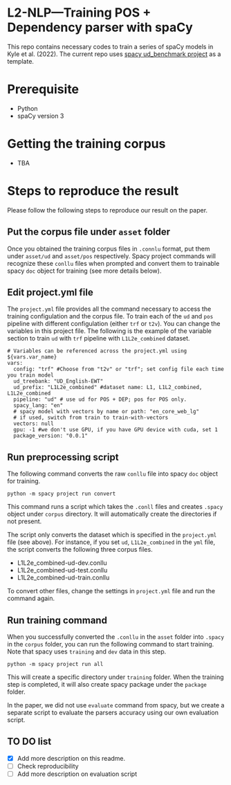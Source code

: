 
# L2-NLP—Training POS + Dependency parser with spaCy

This repo contains necessary codes to train a series of spaCy models in Kyle et al. (2022).
The current repo uses [spacy ud_benchmark project](https://github.com/explosion/projects/tree/v3/benchmarks/ud_benchmark) as a template.


# Prerequisite
- Python
- spaCy version 3

# Getting the training corpus
- TBA 

# Steps to reproduce the result
Please follow the following steps to reproduce our result on the paper.

## Put the corpus file under `asset` folder
Once you obtained the training corpus files in  `.connlu` format, put them under `asset/ud` and `asset/pos` respectively. Spacy project commands will recognize these `conllu` files when prompted and convert them to trainable spacy `doc` object for training (see more details below).

## Edit project.yml file
The `project.yml` file provides all the command necessary to access the training configulation and the corpus file. To train each of the `ud` and `pos` pipeline with different configulation (either `trf` or `t2v`). You can change the variables in this project file. The following is the example of the variable section to train `ud` with `trf` pipeline with `L1L2e_combined` dataset.

```
# Variables can be referenced across the project.yml using ${vars.var_name}
vars:
  config: "trf" #Choose from "t2v" or "trf"; set config file each time you train model
  ud_treebank: "UD_English-EWT"
  ud_prefix: "L1L2e_combined" #dataset name: L1, L1L2_combined, L1L2e_combined
  pipeline: "ud" # use ud for POS + DEP; pos for POS only.
  spacy_lang: "en" 
  # spacy model with vectors by name or path: "en_core_web_lg"
  # if used, switch from train to train-with-vectors
  vectors: null
  gpu: -1 #we don't use GPU, if you have GPU device with cuda, set 1
  package_version: "0.0.1"
```


## Run preprocessing script

The following command converts the raw `conllu` file into spacy `doc` object for training.

```
python -m spacy project run convert
```

This command runs a script which takes the `.conll` files and creates `.spacy` object under `corpus` directory. It will automatically create the directories if not present.

The script only converts the dataset which is specified in the `project.yml` file (see above).
For instance, if you set `ud`, `L1L2e_combined` in the `yml` file, the script converts the following three corpus files.
- L1L2e_combined-ud-dev.conllu
- L1L2e_combined-ud-test.conllu
- L1L2e_combined-ud-train.conllu

To convert other files, change the settings in `project.yml` file and run the command again.


## Run training command

When you successfully converted the `.conllu` in the `asset` folder into `.spacy` in the `corpus` folder, you can run the following command to start training. Note that spacy uses `training` and `dev` data in this step.

```
python -m spacy project run all
```

This will create a specific directory under `training` folder. When the training step is completed, it will also create spacy package under the `package` folder. 

In the paper, we did not use `evaluate` command from spacy, but we create a separate script to evaluate the parsers accuracy using our own evaluation script.


## TO DO list
- [x] Add more description on this readme.
- [ ] Check reproducibility
- [ ] Add more description on evaluation script 
